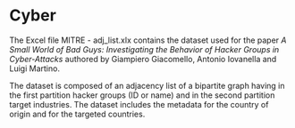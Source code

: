 # Cyber

The Excel file MITRE - adj_list.xlx contains the dataset used for the paper _A Small World of Bad Guys: Investigating the Behavior of Hacker Groups in Cyber-Attacks_ authored by Giampiero Giacomello, Antonio Iovanella and Luigi Martino.

The dataset is composed of an adjacency list of a bipartite graph having in the first partition hacker groups (ID or name) and in the second partition target industries.  The dataset includes the metadata for the country of origin and for the targeted countries.


